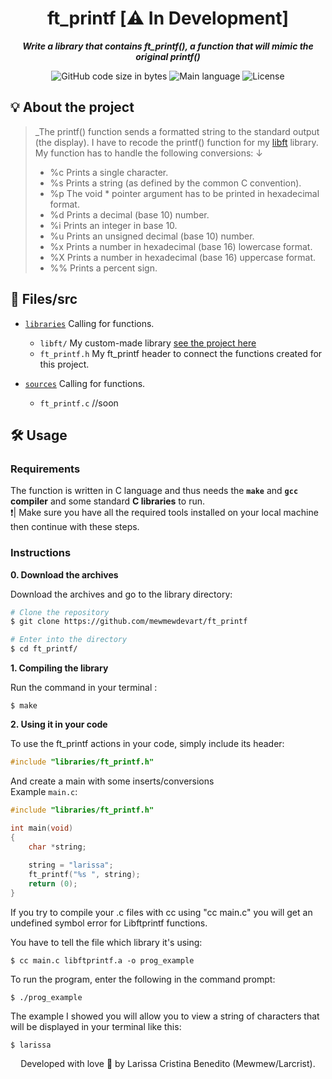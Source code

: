<h1 align="center">
 ft_printf [⚠️ In Development]
</h1>

<p align="center">
	<b><i>Write a library that contains ft_printf(), a function that will mimic the original printf()</i></b><br>
</p>

<p align="center">
	<img alt="GitHub code size in bytes" src="https://img.shields.io/github/languages/code-size/mewmewdevart/ft_printf?color=6272a4" />
	<img alt="Main language" src="https://img.shields.io/github/languages/top/mewmewdevart/ft_printf?color=6272a4"/>
	<img alt="License" src="https://img.shields.io/github/license/mewmewdevart/ft_printf?color=6272a4"/>
</p>

## 💡 About the project

> _The printf() function sends a formatted string to the standard output (the display).
I have to recode the printf() function for my [libft](https://github.com/mewmewdevart/libft) library. My function has to handle the following conversions: ↓ 
> - %c Prints a single character.
> - %s Prints a string (as defined by the common C convention).
> - %p The void * pointer argument has to be printed in hexadecimal format.
> - %d Prints a decimal (base 10) number.
> - %i Prints an integer in base 10.
> - %u Prints an unsigned decimal (base 10) number.
> - %x Prints a number in hexadecimal (base 16) lowercase format.
> - %X Prints a number in hexadecimal (base 16) uppercase format.
> - %% Prints a percent sign.

## 📁 Files/src
* [`libraries`](libraries) 
	Calling for functions. <br>
	- ```libft/``` My custom-made library [see the project here](https://github.com/mewmewdevart/libft)
	- ```ft_printf.h``` My ft_printf header to connect the functions created for this project.

* [`sources`](sources) 
	Calling for functions. <br>
	- ```ft_printf.c``` //soon

## 🛠️ Usage

### Requirements

The function is written in C language and thus needs the **`make`** and **`gcc` compiler** and some standard **C libraries** to run. <br>
❗️| Make sure you have all the required tools installed on your local machine then continue with these steps.

### Instructions

**0. Download the archives**

Download the archives and go to the library directory:

```bash
# Clone the repository
$ git clone https://github.com/mewmewdevart/ft_printf

# Enter into the directory
$ cd ft_printf/
```

**1. Compiling the library**

Run the command in your terminal :

```shell
$ make
```

**2. Using it in your code**

To use the ft_printf actions in your code, simply include its header:

```c
#include "libraries/ft_printf.h"
```
And create a main with some inserts/conversions <br>
Example ``main.c``:
```c  
#include "libraries/ft_printf.h"

int	main(void)
{
	char *string;
	
	string = "larissa";
	ft_printf("%s ", string);
	return (0);
}
```

If you try to compile your .c files with cc using "cc main.c" you will get an undefined symbol error for Libftprintf functions.

You have to tell the file which library it's using:
```shell
$ cc main.c libftprintf.a -o prog_example
```
To run the program, enter the following in the command prompt:

```shell
$ ./prog_example
```
The example I showed you will allow you to view a string of characters that will be displayed in your terminal like this:
```shell
$ larissa
```

<p align="center"> Developed with love 💜 by Larissa Cristina Benedito (Mewmew/Larcrist). </p>
